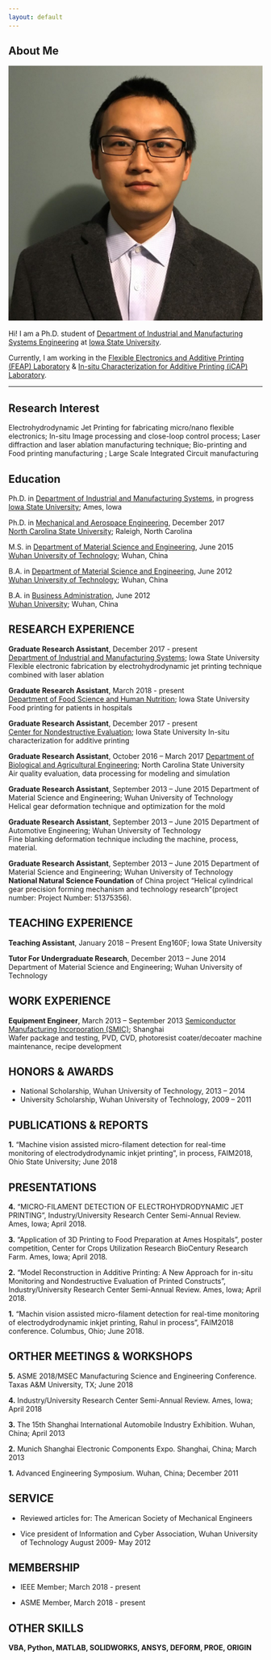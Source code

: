 ```yaml
---
layout: default
---
```


## About Me

<img class="profile-picture" src="xiaozhang.jpg">

Hi! I am a Ph.D. student of [Department of Industrial and Manufacturing Systems Engineering](https://www.imse.iastate.edu/) at [Iowa State University](https://www.iastate.edu/).

Currently, I am working in the [Flexible Electronics and Additive Printing (FEAP) Laboratory](https://www.imse.iastate.edu/feap/) & [In-situ Characterization for Additive Printing (iCAP) Laboratory](https://www.imse.iastate.edu/feap/).
- - -

## Research Interest
Electrohydrodynamic Jet Printing for fabricating micro/nano flexible electronics; In-situ Image processing and close-loop control process; Laser diffraction and laser ablation manufacturing technique; Bio-printing and Food printing manufacturing 
; Large Scale Integrated Circuit manufacturing 

## Education
Ph.D. in [Department of Industrial and Manufacturing Systems](https://www.imse.iastate.edu/), in progress  
[Iowa State University](https://www.iastate.edu/); Ames, Iowa 

Ph.D. in [Mechanical and Aerospace Engineering](https://www.mae.ncsu.edu/), December 2017  
[North Carolina State University](https://www.ncsu.edu/); Raleigh, North Carolina 

M.S. in [Department of Material Science and Engineering](http://smse.whut.edu.cn/bkspy/zysz/index_1.htm), June   2015  
[Wuhan University of Technology](http://english.whut.edu.cn/); Wuhan, China   

B.A. in [Department of Material Science and Engineering](http://smse.whut.edu.cn/bkspy/zysz/index_1.htm), June   2012  
[Wuhan University of Technology](http://english.whut.edu.cn/); Wuhan, China  

B.A. in [Business Administration](https://www.china-admissions.com/wuhan-university/programs/bachelors/bachelors-business-administration-wuhan-university/), June   2012  
[Wuhan University](http://en.whu.edu.cn/); Wuhan, China 

## RESEARCH EXPERIENCE
**Graduate Research Assistant**, December   2017 - present  
[Department of Industrial and Manufacturing Systems](https://www.imse.iastate.edu/); Iowa State University  
Flexible electronic fabrication by electrohydrodynamic jet printing technique combined with laser ablation  

**Graduate Research Assistant**, March   2018 - present  
[Department of Food Science and Human Nutrition](https://fshn.hs.iastate.edu/); Iowa State University 
Food printing for patients in hospitals 

**Graduate Research Assistant**, December   2017 - present  
[Center for Nondestructive Evaluation](https://www.cnde.iastate.edu/); Iowa State University 
In-situ characterization for additive printing 

**Graduate Research Assistant**, October   2016 – March 2017 
[Department of Biological and Agricultural Engineering](https://www.bae.ncsu.edu/); North Carolina State University   
Air quality evaluation, data processing for modeling and simulation 

**Graduate Research Assistant**, September   2013 – June 2015 
Department of Material Science and Engineering; Wuhan University of Technology   
Helical gear deformation technique and optimization for the mold 

**Graduate Research Assistant**, September   2013 – June 2015 
Department of Automotive Engineering; Wuhan University of Technology   
Fine blanking deformation technique including the machine, process, material. 

**Graduate Research Assistant**, September   2013 – June 2015 
Department of Material Science and Engineering; Wuhan University of Technology 
**National Natural Science Foundation** of China project “Helical cylindrical gear precision forming mechanism and technology research”(project number: Project Number: 51375356). 

## TEACHING EXPERIENCE
**Teaching Assistant**, January   2018 – Present 
Eng160F; Iowa State University 

**Tutor For Undergraduate Research**, December   2013 – June 2014 
Department of Material Science and Engineering; Wuhan University of Technology 

## WORK EXPERIENCE 
**Equipment Engineer**, March   2013 – September 2013 
[Semiconductor Manufacturing Incorporation (SMIC)](http://www.smics.com/eng/index.php); Shanghai   
Wafer package and testing, PVD, CVD, photoresist coater/decoater machine maintenance, recipe development 

## HONORS & AWARDS 
* National Scholarship, Wuhan University of Technology, 2013 – 2014 
* University Scholarship, Wuhan University of Technology, 2009 – 2011 

## PUBLICATIONS & REPORTS 
**1.** “Machine vision assisted micro-filament detection for real-time monitoring of electrodydrodynamic inkjet printing”, in process, FAIM2018, Ohio State University; June 2018

## PRESENTATIONS 
**4.** “MICRO-FILAMENT DETECTION OF ELECTROHYDRODYNAMIC JET PRINTING”, Industry/University Research Center Semi-Annual Review. Ames, Iowa; April 2018. 

**3.** “Application of 3D Printing to Food Preparation at Ames Hospitals”, poster competition, Center for Crops Utilization Research BioCentury Research Farm. Ames, Iowa; April 2018. 

**2.** “Model Reconstruction in Additive Printing: A New Approach for in-situ Monitoring and Nondestructive Evaluation of Printed Constructs”, Industry/University Research Center Semi-Annual Review. Ames, Iowa; April 2018. 

**1.** “Machin vision assisted micro-filament detection for real-time monitoring of electrodydrodynamic inkjet printing, Rahul in process”, FAIM2018 conference. Columbus, Ohio; June 2018. 

## ORTHER MEETINGS & WORKSHOPS 
**5.** ASME 2018/MSEC Manufacturing Science and Engineering Conference. Taxas A&M University, TX; June 2018

**4.** Industry/University Research Center Semi-Annual Review. Ames, Iowa; April 2018 

**3.** The 15th Shanghai International Automobile Industry Exhibition. Wuhan, China; April 2013 

**2.** Munich Shanghai Electronic Components Expo. Shanghai, China; March 2013  

**1.** Advanced Engineering Symposium. Wuhan, China; December 2011 

## SERVICE  
* Reviewed articles for: 
The American Society of Mechanical Engineers

* Vice president of Information and Cyber Association, Wuhan University of Technology
August 2009- May 2012 

## MEMBERSHIP  
* IEEE Member; March 2018 - present

* ASME Member, March 2018 - present 

## OTHER SKILLS  
**VBA, Python, MATLAB, SOLIDWORKS, ANSYS, DEFORM, PROE, ORIGIN** 
